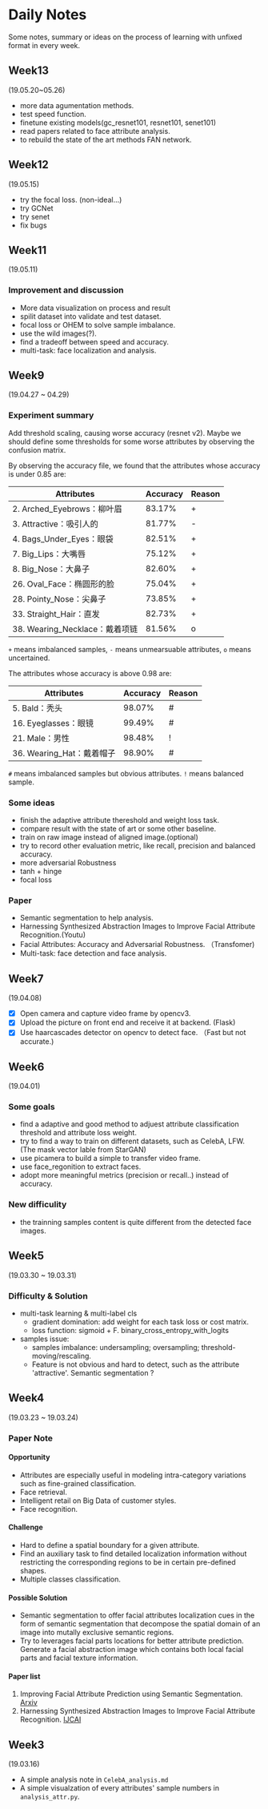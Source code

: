 # Daily Notes

Some notes, summary or ideas on the process of learning with unfixed format in every week.

## Week13

(19.05.20~05.26)

* more data agumentation methods.
* test speed function.
* finetune existing models(gc_resnet101, resnet101, senet101)
* read papers related to face attribute analysis.
* to rebuild the state of the art methods FAN network.


## Week12

 (19.05.15)

* try the focal loss. (non-ideal...)
* try GCNet
* try senet
* fix bugs

## Week11

(19.05.11)

### Improvement and discussion

- More data visualization on process and result
- spilit dataset into validate and test dataset.
- focal loss or OHEM to solve sample imbalance.
- use the wild images(?).
- find a tradeoff between speed and accuracy.
- multi-task: face localization and analysis.

## Week9

(19.04.27 ~ 04.29)

### Experiment summary

Add threshold scaling, causing worse accuracy (resnet v2). Maybe we should define some thresholds for some worse attributes by observing the confusion matrix.

By observing the accuracy file, we found that the attributes whose accuracy is under 0.85 are:

|Attributes| Accuracy| Reason|
|------|-----|-------|
|2. Arched_Eyebrows：柳叶眉 | 83.17%| +|
|3. Attractive：吸引人的 | 81.77% | - |
|4. Bags_Under_Eyes：眼袋|82.51%| + |
|7. Big_Lips：大嘴唇|75.12% |+ |
| 8. Big_Nose：大鼻子 | 82.60%|+ |
|26. Oval_Face：椭圆形的脸| 75.04%| + |
| 28. Pointy_Nose：尖鼻子 | 73.85% | + |
| 33. Straight_Hair：直发 | 82.73% | + |
| 38. Wearing_Necklace：戴着项链 | 81.56% | o |

`+` means imbalanced samples, `-` means unmearsuable attributes, `o` means uncertained.

The attributes whose accuracy is above 0.98 are:

|Attributes| Accuracy| Reason|
|------|----|-----|
| 5. Bald：秃头 | 98.07% | # |
|16. Eyeglasses：眼镜 | 99.49% | # |
| 21. Male：男性 | 98.48%| ! |
| 36. Wearing_Hat：戴着帽子 | 98.90% | # |

`#` means imbalanced samples but obvious attributes. `!` means balanced sample.

### Some ideas

- finish the adaptive attribute thereshold and weight loss task.
- compare result with the state of art or some other baseline.
- train on raw image instead of aligned image.(optional)
- try to record other evaluation metric, like recall, precision and balanced accuracy.
- more adversarial Robustness
- tanh + hinge
- focal loss

### Paper

- Semantic segmentation to help analysis.
- Harnessing Synthesized Abstraction Images to Improve Facial Attribute Recognition.(Youtu)
- Facial Attributes: Accuracy and Adversarial Robustness. （Transfomer)
- Multi-task: face detection and face analysis.

## Week7 

(19.04.08)

- [x] Open camera and capture video frame by opencv3.
- [x] Upload the picture on front end and receive it at backend. (Flask)
- [x] Use haarcascades detector on opencv to detect face. （Fast but not accurate.)

## Week6 

(19.04.01)

### Some goals

- find a adaptive and good method to adjuest attribute classification threshold and attribute loss weight.
- try to find a way to train on different datasets, such as CelebA, LFW. (The mask vector lable from StarGAN)
- use picamera to build a simple to transfer video frame.
- use face_regonition to extract faces.
- adopt more meaningful metrics (precision or recall..) instead of accuracy.

### New difficulity

- the trainning samples content is quite different from the detected face images.

## Week5 

(19.03.30 ~ 19.03.31)

### Difficulty & Solution

- multi-task learning & multi-label cls
  - gradient domination: add weight for each task loss or cost matrix.
  - loss function: sigmoid + F. binary_cross_entropy_with_logits
- samples issue:
  - samples imbalance: undersampling; oversampling; threshold-moving/rescaling.
  - Feature is not obvious and hard to detect, such as the attribute 'attractive'. Semantic segmentation ?

## Week4 

(19.03.23 ~ 19.03.24)

### Paper Note

#### Opportunity

- Attributes are especially useful in modeling intra-category variations such as fine-grained classification.
- Face retrieval.
- Intelligent retail on Big Data of customer styles.
- Face recognition.

#### Challenge

- Hard to define a spatial boundary for a given attribute.
- Find an auxiliary task to find detailed localization information without restricting the corresponding regions to be in certain pre-defined shapes.
- Multiple classes classification.

#### Possible Solution

- Semantic segmentation to offer facial attributes localization cues in the form of semantic segmentation that decompose the spatial domain of an image into mutally exclusive semantic regions.
- Try to leverages facial parts locations for better attribute prediction. Generate a facial abstraction image which contains both local facial parts and facial texture information.

#### Paper list

1. Improving Facial Attribute Prediction using Semantic Segmentation. [Arxiv](https://arxiv.org/abs/1704.08740)
2. Harnessing Synthesized Abstraction Images to Improve Facial Attribute Recognition. [IJCAI](https://www.ijcai.org/proceedings/2018/102)

## Week3 

(19.03.16)

- A simple analysis note in `CelebA_analysis.md`
- A simple visualzation of every attributes' sample numbers in `analysis_attr.py`.


